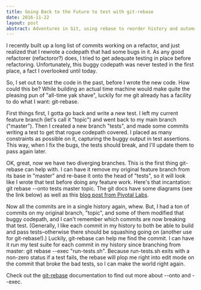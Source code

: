 ```yaml
---
title: Going Back to the Future to test with git-rebase
date: 2016-11-22
layout: post
abstract: Adventures in Git, using rebase to reorder history and automate some testing, too!
---
```


I recently built up a long list of commits working on a refactor, and just realized that I rewrote a codepath that had some bugs in it. As any good refactorer (refactoror?) does, I tried to get adequate testing in place before refactoring. Unfortunately, this buggy codepath was never tested in the first place, a fact I overlooked until today.

So, I set out to test the code in the past, before I wrote the new code. How could this be? While building an actual time machine would make quite the pleasing pun of "all-time yak shave", luckily for me git already has a facility to do what I want: git-rebase.

First things first, I gotta go back and write a new test. I left my current feature branch (let's call it "topic") and went back to my main branch ("master"). Then I created a new branch "tests", and made some commits writing a test to get that rogue codepath covered. I placed as many constraints as possible on it, capturing the buggy output in test assertions. This way, when I fix the bugs, the tests should break, and I'll update them to pass again later.

OK, great, now we have two diverging branches. This is the first thing git-rebase can help with. I can have it remove my original feature branch from its base in "master" and re-base it onto the head of "tests", so it will look like I wrote that test before doing any feature work. Here's that incantation: <span class="code">git rebase --onto tests master topic</span>. The git docs have some diagrams (see the link below) as well as this <a href="https://blog.pivotal.io/labs/labs/git-rebase-onto">blog post from Pivotal Labs</a>.

Now all the commits are in a single history again, whew. But, I had a ton of commits on my original branch, "topic", and some of them modified that buggy codepath, and I can't remember which commits are now breaking that test. (Generally, I like each commit in my history to both be able to build and pass tests–otherwise there should be squashing going on (another use for git-rebase!).) Luckily, git-rebase can help me find the commit. I can have it run my test suite for each commit in my history since branching from master: <span class="code">git rebase --exec "run-tests.sh"</span>. Because run-tests.sh exits with a non-zero status if a test fails, the rebase will plop me right into edit mode on the commit that broke the bad tests, so I can make the world right again.

Check out the <a href="https://git-scm.com/docs/git-rebase">git-rebase</a> documentation to find out more about --onto and --exec.